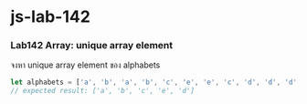 # js-lab-142
### Lab142 Array: unique array element
จงหา unique array element ของ alphabets

```JavaScript
let alphabets = ['a', 'b', 'a', 'b', 'c', 'e', 'e', 'c', 'd', 'd', 'd', 'd'];
// expected result: ['a', 'b', 'c', 'e', 'd']
```
